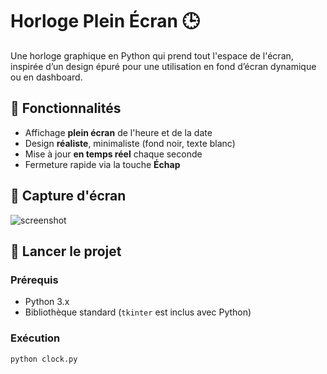 # Horloge Plein Écran 🕒

Une horloge graphique en Python qui prend tout l'espace de l'écran, inspirée d’un design épuré pour une utilisation en fond d’écran dynamique ou en dashboard.

## 🔧 Fonctionnalités

- Affichage **plein écran** de l'heure et de la date
- Design **réaliste**, minimaliste (fond noir, texte blanc)
- Mise à jour **en temps réel** chaque seconde
- Fermeture rapide via la touche **Échap**

## 📸 Capture d'écran

![screenshot](screenshot.png)

## 🚀 Lancer le projet

### Prérequis

- Python 3.x
- Bibliothèque standard (`tkinter` est inclus avec Python)

### Exécution

```bash
python clock.py
